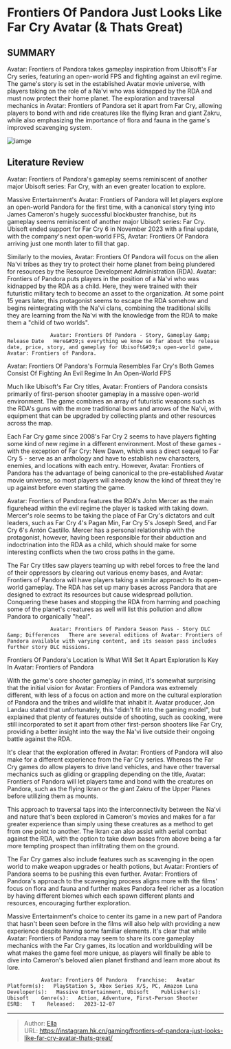 # Frontiers Of Pandora Just Looks Like Far Cry Avatar (&amp; Thats Great)


## SUMMARY 



  Avatar: Frontiers of Pandora takes gameplay inspiration from Ubisoft&#39;s Far Cry series, featuring an open-world FPS and fighting against an evil regime.   The game&#39;s story is set in the established Avatar movie universe, with players taking on the role of a Na&#39;vi who was kidnapped by the RDA and must now protect their home planet.   The exploration and traversal mechanics in Avatar: Frontiers of Pandora set it apart from Far Cry, allowing players to bond with and ride creatures like the flying Ikran and giant Zakru, while also emphasizing the importance of flora and fauna in the game&#39;s improved scavenging system.  

![iamge](https://static1.srcdn.com/wordpress/wp-content/uploads/2023/11/frontiers-of-pandora-just-looks-like-far-cry-avatar-that-s-great.jpg)

## Literature Review

Avatar: Frontiers of Pandora&#39;s gameplay seems reminiscent of another major Ubisoft series: Far Cry, with an even greater location to explore.




Massive Entertainment&#39;s Avatar: Frontiers of Pandora will let players explore an open-world Pandora for the first time, with a canonical story tying into James Cameron&#39;s hugely successful blockbuster franchise, but its gameplay seems reminiscent of another major Ubisoft series: Far Cry. Ubisoft ended support for Far Cry 6 in November 2023 with a final update, with the company&#39;s next open-world FPS, Avatar: Frontiers Of Pandora arriving just one month later to fill that gap.




Similarly to the movies, Avatar: Frontiers Of Pandora will focus on the alien Na&#39;vi tribes as they try to protect their home planet from being plundered for resources by the Resource Development Administration (RDA). Avatar: Frontiers of Pandora puts players in the position of a Na&#39;vi who was kidnapped by the RDA as a child. Here, they were trained with their futuristic military tech to become an asset to the organization. At some point 15 years later, this protagonist seems to escape the RDA somehow and begins reintegrating with the Na&#39;vi clans, combining the traditional skills they are learning from the Na&#39;vi with the knowledge from the RDA to make them a &#34;child of two worlds&#34;.

                  Avatar: Frontiers Of Pandora - Story, Gameplay &amp; Release Date   Here&#39;s everything we know so far about the release date, price, story, and gameplay for Ubisoft&#39;s open-world game, Avatar: Frontiers of Pandora.   


 Avatar: Frontiers Of Pandora&#39;s Formula Resembles Far Cry&#39;s 
Both Games Consist Of Fighting An Evil Regime In An Open-World FPS
         




Much like Ubisoft&#39;s Far Cry titles, Avatar: Frontiers of Pandora consists primarily of first-person shooter gameplay in a massive open-world environment. The game combines an array of futuristic weapons such as the RDA&#39;s guns with the more traditional bows and arrows of the Na&#39;vi, with equipment that can be upgraded by collecting plants and other resources across the map.

Each Far Cry game since 2008&#39;s Far Cry 2 seems to have players fighting some kind of new regime in a different environment. Most of these games - with the exception of Far Cry: New Dawn, which was a direct sequel to Far Cry 5 - serve as an anthology and have to establish new characters, enemies, and locations with each entry. However, Avatar: Frontiers of Pandora has the advantage of being canonical to the pre-established Avatar movie universe, so most players will already know the kind of threat they&#39;re up against before even starting the game.

Avatar: Frontiers of Pandora features the RDA&#39;s John Mercer as the main figurehead within the evil regime the player is tasked with taking down. Mercer&#39;s role seems to be taking the place of Far Cry&#39;s dictators and cult leaders, such as Far Cry 4​​&#39;s Pagan Min, Far Cry 5&#39;s Joseph Seed, and Far Cry 6&#39;s Antón Castillo. Mercer has a personal relationship with the protagonist, however, having been responsible for their abduction and indoctrination into the RDA as a child, which should make for some interesting conflicts when the two cross paths in the game.




The Far Cry titles saw players teaming up with rebel forces to free the land of their oppressors by clearing out various enemy bases, and Avatar: Frontiers of Pandora will have players taking a similar approach to its open-world gameplay. The RDA has set up many bases across Pandora that are designed to extract its resources but cause widespread pollution. Conquering these bases and stopping the RDA from harming and poaching some of the planet&#39;s creatures as well will list this pollution and allow Pandora to organically &#34;heal&#34;.

                  Avatar: Frontiers Of Pandora Season Pass - Story DLC &amp; Differences   There are several editions of Avatar: Frontiers of Pandora available with varying content, and its season pass includes further story DLC missions.   



 Frontiers Of Pandora&#39;s Location Is What Will Set It Apart 
Exploration Is Key In Avatar: Frontiers of Pandora
         




With the game&#39;s core shooter gameplay in mind, it&#39;s somewhat surprising that the initial vision for Avatar: Frontiers of Pandora was extremely different, with less of a focus on action and more on the cultural exploration of Pandora and the tribes and wildlife that inhabit it. Avatar producer, Jon Landau stated that unfortunately, this &#34;didn&#39;t fit into the gaming model&#34;, but explained that plenty of features outside of shooting, such as cooking, were still incorporated to set it apart from other first-person shooters like Far Cry, providing a better insight into the way the Na&#39;vi live outside their ongoing battle against the RDA.

It&#39;s clear that the exploration offered in Avatar: Frontiers of Pandora will also make for a different experience from the Far Cry series. Whereas the Far Cry games do allow players to drive land vehicles, and have other traversal mechanics such as gliding or grappling depending on the title, Avatar: Frontiers of Pandora will let players tame and bond with the creatures on Pandora, such as the flying Ikran or the giant Zakru of the Upper Planes before utilizing them as mounts.




This approach to traversal taps into the interconnectivity between the Na&#39;vi and nature that&#39;s been explored in Cameron&#39;s movies and makes for a far greater experience than simply using these creatures as a method to get from one point to another. The Ikran can also assist with aerial combat against the RDA, with the option to take down bases from above being a far more tempting prospect than infiltrating them on the ground.

The Far Cry games also include features such as scavenging in the open world to make weapon upgrades or health potions, but Avatar: Frontiers of Pandora seems to be pushing this even further. Avatar: Frontiers of Pandora&#39;s approach to the scavenging process aligns more with the films&#39; focus on flora and fauna and further makes Pandora feel richer as a location by having different biomes which each spawn different plants and resources, encouraging further exploration.

Massive Entertainment&#39;s choice to center its game in a new part of Pandora that hasn&#39;t been seen before in the films will also help with providing a new experience despite having some familiar elements. It&#39;s clear that while Avatar: Frontiers of Pandora may seem to share its core gameplay mechanics with the Far Cry games, its location and worldbuilding will be what makes the game feel more unique, as players will finally be able to dive into Cameron&#39;s beloved alien planet firsthand and learn more about its lore.




               Avatar: Frontiers Of Pandora   Franchise:   Avatar    Platform(s):   PlayStation 5, Xbox Series X/S, PC, Amazon Luna    Developer(s):   Massive Entertainment, Ubisoft    Publisher(s):   Ubisoft    Genre(s):   Action, Adventure, First-Person Shooter    ESRB:   T    Released:   2023-12-07      

---

> Author: [Ella](https://instagram.hk.cn/)  
> URL: https://instagram.hk.cn/gaming/frontiers-of-pandora-just-looks-like-far-cry-avatar-thats-great/  

